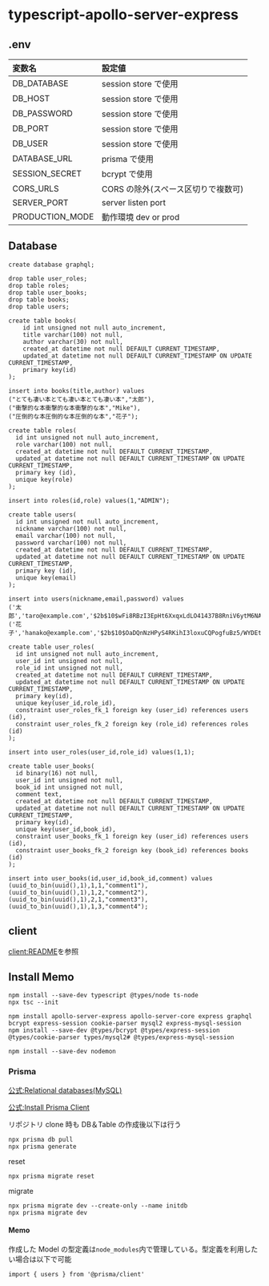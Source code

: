 # typescript-apollo-server-express

## .env

| 変数名          | 設定値                              |
| :-------------- | :---------------------------------- |
| DB_DATABASE     | session store で使用                |
| DB_HOST         | session store で使用                |
| DB_PASSWORD     | session store で使用                |
| DB_PORT         | session store で使用                |
| DB_USER         | session store で使用                |
| DATABASE_URL    | prisma で使用                       |
| SESSION_SECRET  | bcrypt で使用                       |
| CORS_URLS       | CORS の除外(スペース区切りで複数可) |
| SERVER_PORT     | server listen port                  |
| PRODUCTION_MODE | 動作環境 dev or prod                |

## Database

```
create database graphql;
```

```
drop table user_roles;
drop table roles;
drop table user_books;
drop table books;
drop table users;

create table books(
    id int unsigned not null auto_increment,
    title varchar(100) not null,
    author varchar(30) not null,
    created_at datetime not null DEFAULT CURRENT_TIMESTAMP,
    updated_at datetime not null DEFAULT CURRENT_TIMESTAMP ON UPDATE CURRENT_TIMESTAMP,
    primary key(id)
);

insert into books(title,author) values
("とても凄い本とても凄い本とても凄い本","太郎"),
("衝撃的な本衝撃的な本衝撃的な本","Mike"),
("圧倒的な本圧倒的な本圧倒的な本","花子");

create table roles(
  id int unsigned not null auto_increment,
  role varchar(100) not null,
  created_at datetime not null DEFAULT CURRENT_TIMESTAMP,
  updated_at datetime not null DEFAULT CURRENT_TIMESTAMP ON UPDATE CURRENT_TIMESTAMP,
  primary key (id),
  unique key(role)
);

insert into roles(id,role) values(1,"ADMIN");

create table users(
  id int unsigned not null auto_increment,
  nickname varchar(100) not null,
  email varchar(100) not null,
  password varchar(100) not null,
  created_at datetime not null DEFAULT CURRENT_TIMESTAMP,
  updated_at datetime not null DEFAULT CURRENT_TIMESTAMP ON UPDATE CURRENT_TIMESTAMP,
  primary key (id),
  unique key(email)
);

insert into users(nickname,email,password) values
('太郎','taro@example.com','$2b$10$wFi8RBzI3EpHt6XxqxLdLO41437B8RniV6ytM6NAACNPdFbjPj3je'),
('花子','hanako@example.com','$2b$10$OaDQnNzHPyS4RKihI3loxuCQPogfuBz5/WYDEtvBpV0B2FTR4l0MW');

create table user_roles(
  id int unsigned not null auto_increment,
  user_id int unsigned not null,
  role_id int unsigned not null,
  created_at datetime not null DEFAULT CURRENT_TIMESTAMP,
  updated_at datetime not null DEFAULT CURRENT_TIMESTAMP ON UPDATE CURRENT_TIMESTAMP,
  primary key(id),
  unique key(user_id,role_id),
  constraint user_roles_fk_1 foreign key (user_id) references users (id),
  constraint user_roles_fk_2 foreign key (role_id) references roles (id)
);

insert into user_roles(user_id,role_id) values(1,1);

create table user_books(
  id binary(16) not null,
  user_id int unsigned not null,
  book_id int unsigned not null,
  comment text,
  created_at datetime not null DEFAULT CURRENT_TIMESTAMP,
  updated_at datetime not null DEFAULT CURRENT_TIMESTAMP ON UPDATE CURRENT_TIMESTAMP,
  primary key(id),
  unique key(user_id,book_id),
  constraint user_books_fk_1 foreign key (user_id) references users (id),
  constraint user_books_fk_2 foreign key (book_id) references books (id)
);

insert into user_books(id,user_id,book_id,comment) values
(uuid_to_bin(uuid(),1),1,1,"comment1"),
(uuid_to_bin(uuid(),1),1,2,"comment2"),
(uuid_to_bin(uuid(),1),2,1,"comment3"),
(uuid_to_bin(uuid(),1),1,3,"comment4");

```

## client

[client:README](./client/README.md)を参照

## Install Memo

```
npm install --save-dev typescript @types/node ts-node
npx tsc --init
```

```
npm install apollo-server-express apollo-server-core express graphql bcrypt express-session cookie-parser mysql2 express-mysql-session
npm install --save-dev @types/bcrypt @types/express-session @types/cookie-parser types/mysql2# @types/express-mysql-session
```

```
npm install --save-dev nodemon
```

### Prisma

[公式:Relational databases(MySQL)](https://www.prisma.io/docs/getting-started/setup-prisma/add-to-existing-project/relational-databases-typescript-mysql)

[公式:Install Prisma Client](https://www.prisma.io/docs/getting-started/setup-prisma/add-to-existing-project/relational-databases/install-prisma-client-typescript-mysql)

リポジトリ clone 時も DB＆Table の作成後以下は行う

```
npx prisma db pull
npx prisma generate
```

reset

```
npx prisma migrate reset
```

migrate

```
npx prisma migrate dev --create-only --name initdb
npx prisma migrate dev
```

#### Memo

作成した Model の型定義は`node_modules`内で管理している。型定義を利用したい場合は以下で可能

```
import { users } from '@prisma/client'
```
